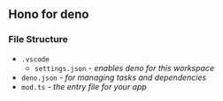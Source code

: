 ## Hono for deno

### File Structure

- `.vscode`
  - `settings.json` *- enables deno for this workspace*
- `deno.json` *- for managing tasks and dependencies*
- `mod.ts` *- the entry file for your app*
